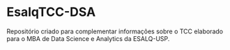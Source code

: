 # EsalqTCC-DSA

Repositório criado para complementar informações sobre o TCC elaborado para o MBA de Data Science e Analytics da ESALQ-USP.
